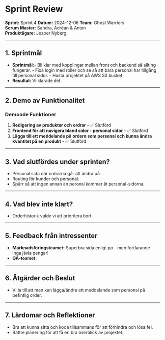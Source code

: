 # Sprint Review

**Sprint:** Sprint 4
**Datum:** 2024-12-06
**Team:** Ghost Warriors  
**Scrum Master:** Sandra, Adréan & Anton  
**Produktägare:** Jesper Nyberg

---

## 1. Sprintmål

- **Sprintmål:**- Bli klar med kopplingar mellan front och backend så allting fungerar.
                - Fixa login med roller och se så att bara personal har tillgång till personal sidor.
                - Hosta projektet på AWS S3 bucket.
- **Resultat:** Vi klarade det.

---

## 2. Demo av Funktionalitet

### Demoade Funktioner

1. **Redigering av produkter och ordrar** - ✅ Slutförd
2. **Frontend för att navigera bland sidor - personal sidor** - ✅ Slutförd
3. **Lägga till ett meddelande på ordern som personal och kunna ändra kvantitet på en produkt** - ✅ Slutförd

---

## 3. Vad slutfördes under sprinten?

- Personal sida där ordrarna går att ändra på.
- Routing för kunder och personal.
- Spärr så att ingen annan än peronal kommer åt personal-sidorna.

---

## 4. Vad blev inte klart?

- Orderhistorik valde vi att prioritera bort.

---

## 5. Feedback från intressenter

- **Marknadsföringsteamet:** Superbra sida enligt po - men fortfarande inga jävla pengar!
- **QA-teamet:**

---

## 6. Åtgärder och Beslut

- Vi la till att man kan lägga/ändra ett meddelande som personal på befintlig order.

---

## 7. Lärdomar och Reflektioner

- Bra att kunna sitta och koda tillsammans för att förhindra och lösa fel.
- Bättre planering för att få en bra överblick av projektet.
